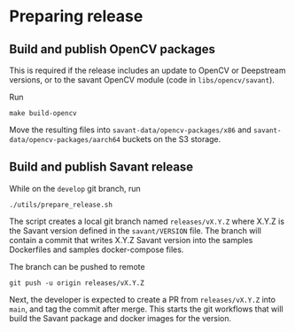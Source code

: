 # Preparing release 

## Build and publish OpenCV packages

This is required if the release includes an update to OpenCV or Deepstream versions, or to the savant OpenCV module (code in `libs/opencv/savant`).

Run

```
make build-opencv
```

Move the resulting files into `savant-data/opencv-packages/x86` and `savant-data/opencv-packages/aarch64` buckets on the S3 storage.

## Build and publish Savant release

While on the `develop` git branch, run

```
./utils/prepare_release.sh
```

The script creates a local git branch named `releases/vX.Y.Z` where X.Y.Z is the Savant version defined in the `savant/VERSION` file. The branch will contain a commit that writes X.Y.Z Savant version into the samples Dockerfiles and samples docker-compose files.

The branch can be pushed to remote

```
git push -u origin releases/vX.Y.Z
```

Next, the developer is expected to create a PR from `releases/vX.Y.Z` into `main`, and tag the commit after merge. This starts the git workflows that will build the Savant package and docker images for the version.
